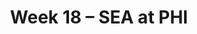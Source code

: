 ---
layout: game
title: Week 18 – SEA at PHI
season: 2019
game_id: 2019_18_SEA_PHI
away_team: SEA
home_team: PHI
---